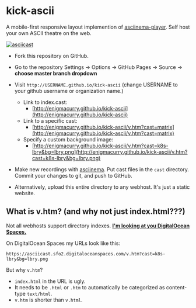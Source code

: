 # kick-ascii

A mobile-first responsive layout implemention of
[asciinema-player](https://github.com/asciinema/asciinema-player). Self host
your own ASCII theatre on the web.

[![asciicast](http://enigmacurry.github.io/kick-ascii/cast/index.jpg)](http://enigmacurry.github.io/kick-ascii/v.htm?cast=index&bg=matrix.jpg)

 * Fork this repository on GitHub.

 * Go to the repository Settings -> Options -> GitHub Pages -> Source -> **choose master branch dropdown** 
 
 * Visit `http://USERNAME.github.io/kick-ascii` (change USERNAME to your github username or organization name.)

   * Link to index.cast:
     * [http://enigmacurry.github.io/kick-ascii](http://enigmacurry.github.io/kick-ascii)
   * Link to a specific cast:
     * [http://enigmacurry.github.io/kick-ascii/v.htm?cast=matrix](http://enigmacurry.github.io/kick-ascii/v.htm?cast=matrix)
   * Specify a custom background image:
     * [http://enigmacurry.github.io/kick-ascii/v.htm?cast=k8s-lbry&bg=lbry.png](http://enigmacurry.github.io/kick-ascii/v.htm?cast=k8s-lbry&bg=lbry.png)
     
 * Make new recordings with [asciinema](https://asciinema.org/). Put cast files
   in the `cast` directory. Commit your changes to git, and push to GitHub.
 
 * Alternatively, upload this entire directory to any webhost. It's just a
   static website.

## What is v.htm? (and why not just index.html???)

Not all webhosts support directory indexes. **[I'm looking at you DigitalOcean Spaces.](https://www.digitalocean.com/community/questions/spaces-set-index-html-as-default-landing-page)**

On DigitalOcean Spaces my URLs look like this:

```
https://asciicast.sfo2.digitaloceanspaces.com/v.htm?cast=k8s-lbry&bg=lbry.png
```

But why `v.htm`?
 
 * `index.html` in the URL is ugly.
 * It needs to be `.html` or `.htm` to automatically be categorized as
   content-type `text/html`.
 * `v.htm` is shorter than `v.html`.


